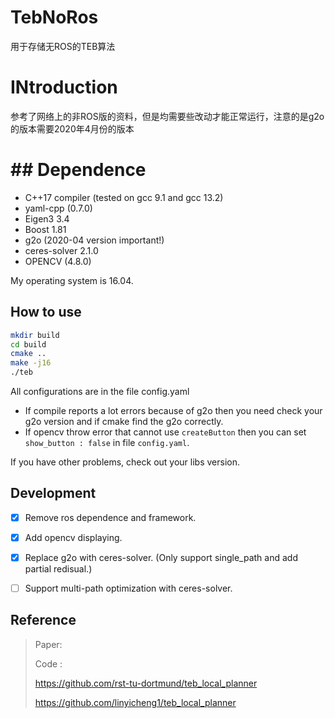 # TebNoRos
用于存储无ROS的TEB算法

# INtroduction
参考了网络上的非ROS版的资料，但是均需要些改动才能正常运行，注意的是g2o的版本需要2020年4月份的版本

# ## Dependence

- C++17 compiler (tested on gcc 9.1 and gcc 13.2)
- yaml-cpp (0.7.0)
- Eigen3 3.4
- Boost 1.81
- g2o (2020-04 version important!)
- ceres-solver 2.1.0
- OPENCV (4.8.0)

My operating system is 16.04.


## How to use

```bash
mkdir build
cd build
cmake ..
make -j16
./teb
```

All configurations are in the file config.yaml 

- If compile reports a lot errors because of g2o then you need check your g2o version and if cmake find the g2o correctly.
- If opencv throw error that cannot use `createButton` then you can set `show_button : false` in file `config.yaml`.

If you have other problems, check out your libs version.

## Development

- [x] Remove ros dependence and framework.

- [x] Add opencv displaying.

- [x] Replace g2o with ceres-solver. (Only support single_path and add partial redisual.)

- [ ] Support multi-path optimization with ceres-solver.


## Reference

> 
> Paper:
> 
> 
> Code :
> 
> https://github.com/rst-tu-dortmund/teb_local_planner
> 
> https://github.com/linyicheng1/teb_local_planner
> 

